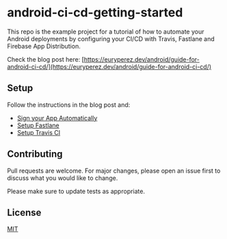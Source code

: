 # android-ci-cd-getting-started

This repo is the example project for a tutorial of how to automate your Android deployments by configuring your CI/CD with Travis, Fastlane and Firebase App Distribution.

Check the blog post here: [https://euryperez.dev/android/guide-for-android-ci-cd/](https://euryperez.dev/android/guide-for-android-ci-cd/)

## Setup

Follow the instructions in the blog post and:

- [Sign your App Automatically](https://euryperez.dev/android/guide-for-android-ci-cd/#step1)
- [Setup Fastlane](https://euryperez.dev/android/guide-for-android-ci-cd/#step2)
- [Setup Travis CI](https://euryperez.dev/android/guide-for-android-ci-cd/#step3)

## Contributing
Pull requests are welcome. For major changes, please open an issue first to discuss what you would like to change.

Please make sure to update tests as appropriate.

## License
[MIT](https://choosealicense.com/licenses/mit/)
